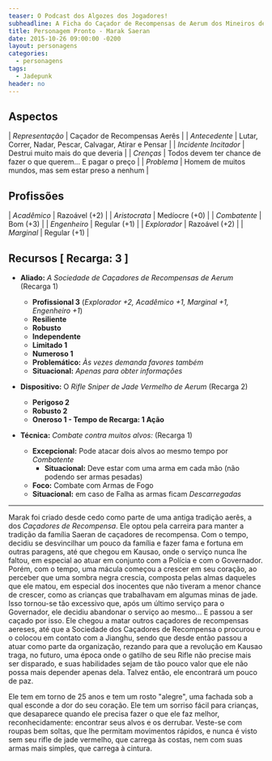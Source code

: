 ```yaml
---
teaser: O Podcast dos Algozes dos Jogadores!
subheadline: A Ficha do Caçador de Recompensas de Aerum dos Mineiros de Xiaiyu
title: Personagem Pronto - Marak Saeran
date: 2015-10-26 09:00:00 -0200
layout: personagens
categories:
  - personagens
tags:
  - Jadepunk
header: no
---
```


##  Aspectos

| _Representação_       | Caçador de Recompensas Aerês                                    |
| _Antecedente_         | Lutar, Correr, Nadar, Pescar, Calvagar, Atirar e Pensar         |
| _Incidente Incitador_ | Destrui muito mais do que deveria                               |
| _Crenças_             | Todos devem ter chance de fazer o que querem... E pagar o preço |
| _Problema_            | Homem de muitos mundos, mas sem estar preso a nenhum            |

## Profissões

| _Acadêmico_   | Razoável (+2) |
| _Aristocrata_ | Medíocre (+0) |
| _Combatente_  | Bom (+3)      |
| _Engenheiro_  | Regular (+1)  |
| _Explorador_  | Razoável (+2) |
| _Marginal_    | Regular (+1)  |

## Recursos [ Recarga: 3 ] 

+ __Aliado:__ _A Sociedade de Caçadores de Recompensas de Aerum_ (Recarga 1)
	+ **Profissional 3** (_Explorador +2, Acadêmico +1, Marginal +1, Engenheiro +1_)
	+ **Resiliente**
	+ **Robusto**
	+ **Independente**
	+ **Limitado 1**
	+ **Numeroso 1**
	+ **Problemático:** _Às vezes demanda favores também_
	+ **Situacional:** _Apenas para obter informações_

+ __Dispositivo:__ O _Rifle Sniper de Jade Vermelho de Aerum_  (Recarga 2)
	+ **Perigoso 2**
	+ **Robusto 2**
	+ **Oneroso 1 - Tempo de Recarga: 1 Ação**

+ __Técnica:__ _Combate contra muitos alvos:_   (Recarga 1)
	+ **Excepcional:** Pode atacar dois alvos ao mesmo tempo por _Combatente_
		+ **Situacional:** Deve estar com uma arma em cada mão (não podendo ser armas pesadas)
	+ **Foco:** Combate com Armas de Fogo
	+ **Situacional:** em caso de Falha as armas ficam _Descarregadas_

---

Marak foi criado desde cedo como parte de uma antiga tradição aerês, a
dos _Caçadores de  Recompensa_. Ele optou pela carreira  para manter a
tradição da  família Saeran de  caçadores de recompensa. Com  o tempo,
decidiu se desvincilhar um pouco da  família e fazer fama e fortuna em
outras paragens,  até que chegou em  Kausao, onde o serviço  nunca lhe
faltou,  em especial  ao  atuar em  conjunto  com a  Polícia  e com  o
Governador. Porém,  com o tempo, uma  mácula começou a crescer  em seu
coração,  ao perceber  que uma  sombra negra  crescia, composta  pelas
almas  daqueles que  ele  matou,  em especial  dos  inocentes que  não
tiveram a menor chance de crescer, como as crianças que trabalhavam em
algumas  minas de  jade. Isso  tornou-se  tão excessivo  que, após  um
último serviço para  o Governador, ele decidiu abandonar  o serviço ao
mesmo... E  passou a ser  caçado por isso.  Ele chegou a  matar outros
caçadores de recompensas aereses, até que a Sociedade dos Caçadores de
Recompensa o procurou e o colocou  em contato com a Jianghu, sendo que
desde então passou a atuar como parte da organização, rezando para que
a revolução  em Kausao traga, no  futuro, uma época onde  o gatilho de
seu Rifle não precise mais ser  disparado, e suas habilidades sejam de
tão pouco  valor que ele não  possa mais depender apenas  dela. Talvez
então, ele encontrará um pouco de paz.

Ele tem em torno de 25 anos e tem um rosto "alegre", uma fachada sob a
qual  esconde a  dor do  seu coração.  Ele tem  um sorriso  fácil para
crianças,  que desaparece  quando  ele  precisa fazer  o  que ele  faz
melhor, reconhecidamente: encontrar seus alvos e os derrubar. Veste-se
com roupas bem soltas, que lhe  permitam movimentos rápidos, e nunca é
visto sem seu  rifle de jade vermelho, que carrega  às costas, nem com
suas armas mais simples, que carrega à cintura.
